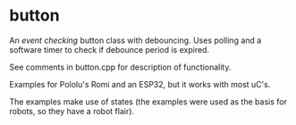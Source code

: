 # button

An *event checking* button class with debouncing. Uses polling and a software timer to check if debounce period is expired.

See comments in button.cpp for description of functionality.

Examples for Pololu's Romi and an ESP32, but it works with most uC's.

The examples make use of states (the examples were used as the basis for robots, so they have a robot flair).